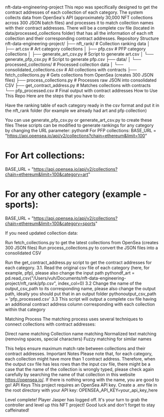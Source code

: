nft-data-engineering-project
This repo was specifically designed to get the contract addresses of each collection of each category. The system collects data from OpenSea's API (approximately 30,000 NFT collections across 300 JSON batch files) and processes it to match collection names with their contract addresses.
There will be a complete csv file (located in data/processed_collections folder) that has all the information of each nft collection and their corresponding contract addresses.
Repository Structure
nft-data-engineering-project/
├── nft_rank/                   # Collection ranking data
│   ├── art.csv                 # Art category collections
│   ├── pfp.csv                 # PFP category collections
│   ├── generate_art_csv.py     # Script to generate art.csv
│   └── generate_pfp_csv.py     # Script to generate pfp.csv
├── data/
│   └── processed_collections/  # Processed collection data
│       └── consolidated_collections.csv  # All collections with contracts
├── fetch_collections.py        # Gets collections from OpenSea (creates 300 JSON files)
├── process_collections.py      # Processes raw JSON into consolidated CSV
├── get_contract_address.py     # Matches collections with contracts
└── pfp_processed.csv           # Final output with contract addresses
How to Use This Repo
Here are the steps that you have to do:

Have the ranking table of each category ready in the csv format and put it in the nft_rank folder (for example we already had art and pfp collection)

You can use generate_pfp_csv.py or generate_art_csv.py to create these files
These scripts can be modified to generate rankings for any category by changing the URL parameter:
python# For PFP collections:
BASE_URL = "https://api.opensea.io/api/v2/collections?chain=ethereum&limit=100"

# For Art collections:
BASE_URL = "https://api.opensea.io/api/v2/collections?chain=ethereum&limit=100&category=art"

# For any other category (example - sports):
BASE_URL = "https://api.opensea.io/api/v2/collections?chain=ethereum&limit=100&category=sports"



If you need updated collection data:

Run fetch_collections.py to get the latest collections from OpenSea (creates 300 JSON files)
Run process_collections.py to convert the JSON files into a consolidated CSV


Run the get_contract_address.py script to get the contract addresses for each category.
3.1. Read the original csv file of each category (here, for example, pfp), please also change the input path
pythondf_art = pd.read_csv("/Users/vuh/Documents/nft-data-engineering-project/nft_rank/pfp.csv", index_col=0)
3.2 Change the name of the output_csv_path to its corresponding name, please also change the output path, ideally you should put that in an output folder
pythonoutput_csv_path = 'pfp_processed.csv'
3.3 This script will output a complete csv file having an additional contract address column corresponding with each collection within that category

Matching Process
The matching process uses several techniques to connect collections with contract addresses:

Direct name matching
Collection name matching
Normalized text matching (removing spaces, special characters)
Fuzzy matching for similar names

This helps ensure maximum match rate between collections and their contract addresses.
Important Notes
Please note that, for each category, each collection might have more than 1 contract address. Therefore, when the output csv file has less rows than the input csv file, there might be a case that the name of the collection is wrongly typed, please check again carefully by searching the name of that collection in this website https://opensea.io/. If there is nothing wrong with the name, you are good to go!
API Keys
This project requires an OpenSea API key. Create a .env file in the root directory with your API key:
OPENSEA_API_KEY=your_api_key_here


















Level complete! Player Jasper has logged off.
It's your turn to grab the controller and level up this NFT project!
Good luck and don't forget to stay caffeinated!